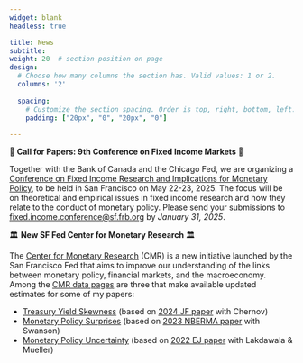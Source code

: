 ```yaml
---
widget: blank
headless: true

title: News
subtitle:
weight: 20  # section position on page
design:
  # Choose how many columns the section has. Valid values: 1 or 2.
  columns: '2'
  
  spacing:
    # Customize the section spacing. Order is top, right, bottom, left.
    padding: ["20px", "0", "20px", "0"]  
  
---
```


:loudspeaker:️ **Call for Papers: 9th Conference on Fixed Income Markets** :loudspeaker: 

Together with the Bank of Canada and the Chicago Fed, we are organizing a [Conference on Fixed Income Research and Implications for Monetary Policy](https://www.frbsf.org/news-and-media/events/conferences/2025/05/fixed-income-research-and-implications-for-monetary-policy-conference-2025/), to be held in San Francisco on May 22-23, 2025. The focus will be on theoretical and empirical issues in fixed income research and how they relate to the conduct of monetary policy. Please send your submissions to [fixed.income.conference@sf.frb.org](mailto:fixed.income.conference@sf.frb.org) by *January 31, 2025*.

:classical_building: **New SF Fed Center for Monetary Research** :classical_building:

The [Center for Monetary Research](https://www.frbsf.org/about-us/economic-research/center-for-monetary-research/) (CMR) is a new initiative launched by the San Francisco Fed that aims to improve our understanding of the links between monetary policy, financial markets, and the macroeconomy. Among the [CMR data pages](https://www.frbsf.org/about-us/economic-research/center-for-monetary-research/data/) are three that make available updated estimates for some of my papers:
- [Treasury Yield Skewness](https://www.frbsf.org/research-and-insights/data-and-indicators/treasury-yield-skewness/) (based on [2024 JF paper](/publication/skewness/) with Chernov)
- [Monetary Policy Surprises](https://www.frbsf.org/research-and-insights/data-and-indicators/monetary-policy-surprises/) (based on [2023 NBERMA paper](/publication/skewness/) with Swanson)
- [Monetary Policy Uncertainty](https://www.frbsf.org/research-and-insights/data-and-indicators/market-based-monetary-policy-uncertainty/) (based on [2022 EJ paper](/publication/monetary-policy-uncertainty) with Lakdawala \& Mueller)



